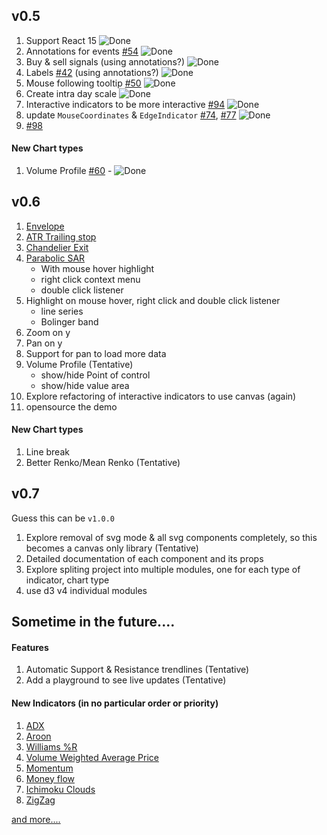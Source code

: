 ## v0.5

1. Support React 15 ![Done][DONE]
1. Annotations for events [#54](https://github.com/rrag/react-stockcharts/issues/54) ![Done][DONE]
1. Buy & sell signals (using annotations?) ![Done][DONE]
1. Labels [#42](https://github.com/rrag/react-stockcharts/issues/42) (using annotations?) ![Done][DONE]
1. Mouse following tooltip [#50](https://github.com/rrag/react-stockcharts/issues/50) ![Done][DONE]
1. Create intra day scale ![Done][DONE]
1. Interactive indicators to be more interactive [#94](https://github.com/rrag/react-stockcharts/issues/94) ![Done][DONE]
1. update `MouseCoordinates` & `EdgeIndicator` [#74](https://github.com/rrag/react-stockcharts/issues/74#issuecomment-226934832), [#77](https://github.com/rrag/react-stockcharts/issues/77) ![Done][DONE]
1. [#98](https://github.com/rrag/react-stockcharts/issues/98)

#### New Chart types
1. Volume Profile [#60](https://github.com/rrag/react-stockcharts/issues/60) - ![Done][DONE]

## v0.6

1. [Envelope](http://www.investopedia.com/terms/e/envelope.asp?optm=sa_v2)
1. [ATR Trailing stop](http://www.incrediblecharts.com/indicators/atr_average_true_range_trailing_stops.php)
1. [Chandelier Exit](http://stockcharts.com/school/doku.php?id=chart_school:technical_indicators:chandelier_exit)
1. [Parabolic SAR](http://stockcharts.com/school/doku.php?id=chart_school:technical_indicators:parabolic_sar)
	- With mouse hover highlight
	- right click context menu
	- double click listener
1. Highlight on mouse hover, right click and double click listener
	- line series
	- Bolinger band
1. Zoom on y
1. Pan on y
1. Support for pan to load more data
1. Volume Profile (Tentative)
	- show/hide Point of control
	- show/hide value area
1. Explore refactoring of interactive indicators to use canvas (again)
1. opensource the demo

#### New Chart types
1. Line break
1. Better Renko/Mean Renko (Tentative)

## v0.7

Guess this can be `v1.0.0`

1. Explore removal of svg mode & all svg components completely, so this becomes a canvas only library (Tentative)
1. Detailed documentation of each component and its props
1. Explore spliting project into multiple modules, one for each type of indicator, chart type
1. use d3 v4 individual modules

## Sometime in the future....

#### Features
1. Automatic Support & Resistance trendlines (Tentative)
1. Add a playground to see live updates (Tentative)

#### New Indicators (in no particular order or priority)
1. [ADX](http://stockcharts.com/school/doku.php?id=chart_school:technical_indicators:average_directional_index_adx)
1. [Aroon](http://stockcharts.com/school/doku.php?id=chart_school:technical_indicators:aroon)
1. [Williams %R](http://stockcharts.com/school/doku.php?id=chart_school%3Atechnical_indicators%3Awilliams_r)
1. [Volume Weighted Average Price ](http://stockcharts.com/school/doku.php?id=chart_school:technical_indicators:vwap_intraday)
1. [Momentum](http://www.incrediblecharts.com/indicators/momentum.php)
1. [Money flow](http://stockcharts.com/school/doku.php?id=chart_school:technical_indicators:money_flow_index_mfi)
1. [Ichimoku Clouds](http://stockcharts.com/school/doku.php?id=chart_school:technical_indicators:ichimoku_cloud)
1. [ZigZag](http://stockcharts.com/school/doku.php?id=chart_school:technical_indicators:zigzag)

[and more....](http://stockcharts.com/school/doku.php?id=chart_school:technical_indicators)


[DONE]: ../images/check-mark.png "Done"
